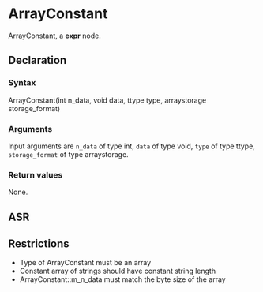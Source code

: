 <!-- This is an automatically generated file. Do not edit it manually. -->

# ArrayConstant

ArrayConstant, a **expr** node.

## Declaration

### Syntax

ArrayConstant(int n_data, void data, ttype type, arraystorage storage_format)

### Arguments
Input arguments are `n_data` of type int, `data` of type void, `type` of type ttype, `storage_format` of type arraystorage.

### Return values

None.

## ASR

<!-- Generate ASR using pickle. -->

## Restrictions

<!-- Generated from asr_verify.cpp. -->
* Type of ArrayConstant must be an array
* Constant array of strings should have constant string length
* ArrayConstant::m_n_data must match the byte size of the array